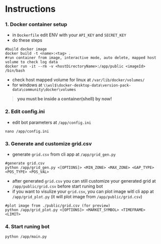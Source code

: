 # Instructions

### 1. Docker container setup

-   in `Dockerfile` edit ENV with your `API_KEY` and `SECRET_KEY`
-   do these steps

```shell
#build docker image
docker build -t <name>:<tag> .
#run container from image, interactive mode, auto delete, mapped host volume to check log data
docker run -it --rm -v <hostDirectoryName>:/app/public <imageId> /bin/bash
```
- check host mapped volume for linux at `/var/lib/docker/volumes/`
- for windows at `\\wsl$\docker-desktop-data\version-pack-data\community\docker\volumes `

> **you must be inside a container(shell) by now!**

### 2. Edit config.ini

-   edit bot parameters at `/app/config.ini`

```shell
nano /app/config.ini
```

### 3. Generate and customize grid.csv

-   generate `grid.csv` from cli app at `/app/grid_gen.py`

```shell
#generate grid.csv
python /app/grid_gen.py <[OPTIONS]> <MIN_ZONE> <MAX_ZONE> <GAP_TYPE> <POS_TYPE> <POS_VAL>
```

-   after generated `grid.csv` you can still customize your generated grid at `/app/public/grid.csv` before start runing bot
-   if you want to visulize your `grid.csv`, you can plot image witl cli app at `/app/grid_plot.py` (it will plot image from `/app/public/grid.csv`)

```shell
#plot image from ./public/grid.csv (for preview)
python /app/grid_plot.py <[OPTIONS]> <MARKET_SYMBOL> <TIMEFRAME> <LIMIT>
```

### 4. Start runing bot

```shell
python /app/main.py
```